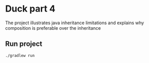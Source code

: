# Duck part 4

The project illustrates java inheritance limitations and explains why composition is preferable over the inheritance 

## Run project

```
./gradlew run
```
